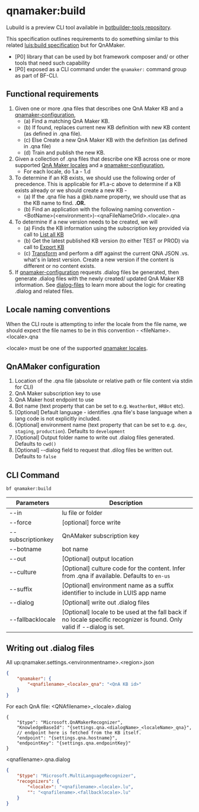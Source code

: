 # qnamaker:build

Lubuild is a preview CLI tool available in [botbuilder-tools repository][1]. 

This specification outlines requirements to do something similar to this related [luis:build specification][30] but for QnAMaker.

- [P0] library that can be used by bot framework composer and/ or other tools that need such capability
- [P0] exposed as a CLI command under the `qnamaker:` command group as part of BF-CLI.

## Functional requirements
1. Given one or more .qna files that describes one QnA Maker KB and a [qnamaker-configuration](#QnAMaker-configuration),
    - (a) Find a matching QnA Maker KB. 
    - (b) If found, replaces current new KB definition with new KB content (as defined in .qna file).
    - (c) Else Create a new QnA Maker KB with the definition (as defined in .qna file)
    - (d) Train and publish the new KB.
2. Given a collection of .qna files that describe one KB across one or more supported [QnA Maker locales][2] and a [qnamaker-configuration](#QnAMaker-configuration),
    - For each locale, do 1.a - 1.d
3. To determine if an KB exists, we should use the following order of precedence. This is applicable for #1.a-c above to determine if a KB exists already or we should create a new KB - 
    - (a) If the .qna file has a @kb.name property, we should use that as the KB name to find. **.OR.**
    - (b) Find an application with the following naming convention - \<BotName>(\<environment>)-\<qnaFileNameOrId>.\<locale>.qna
4. To determine if a new version needs to be created, we will
    - (a) Finds the KB information using the subscription key provided via call to [List all KB][31]
    - (b) Get the latest published KB version (to either TEST or PROD) via call to [Export KB][3]
    - (c) [Transform][5] and perform a diff against the current QNA JSON .vs. what's in latest version. Create a new version if the content is different or no content exists.
5. If [qnamaker-configuration](#QnAMaker-configuration) requests .dialog files be generated, then generate .dialog files with the newly created/ updated QnA Maker KB information. See [dialog-files](#dialog-files) to learn more about the logic for creating .dialog and related files. 

## Locale naming conventions
When the CLI route is attempting to infer the locale from the file name, we should expect the file names to be in this convention - 
\<fileName>.\<locale>.qna

\<locale> must be one of the supported [qnamaker locales][2].

## QnAMaker configuration
1. Location of the .qna file (absolute or relative path or file content via stdin for CLI)
2. QnA Maker subscription key to use
3. QnA Maker host endpoint to use
4. Bot name (text property that can be set to e.g. `WeatherBot`, `HRBot` etc). 
5. [Optional] Default language - identifies .qna file's base language when a lang code is not explicitly included.
6. [Optional] environment name (text property that can be set to e.g. `dev`, `staging`, `production`). Defaults to `development`
7. [Optional] Output folder name to write out .dialog files generated. Defaults to `cwd()`
8. [Optional] --dialog field to request that .dilog files be written out. Defaults to `false`

## CLI Command

`bf qnamaker:build`

| Parameters        | Description                                                                                                             |
|-------------------|-------------------------------------------------------------------------------------------------------------------------|
| --in              | lu file or folder                                                                                                       |
| --force           | [optional] force write                                                                                                  |
| --subscriptionkey | QnAMaker subscription key                                                                                               |
| --botname         | bot name                                                                                                                |
| --out             | [Optional] output location                                                                                              |
| --culture         | [Optional] culture code for the content. Infer from .qna if available. Defaults to `en-us`                              |
| --suffix          | [Optional] environment name as a suffix identifier to include in LUIS app name                                          |
| --dialog          | [Optional] write out .dialog files                                                                                      |
| --fallbacklocale  | [Optional] locale to be used at the fall back if no locale specific recognizer is found. Only valid if --dialog is set. |


<a id="dialog-files"></a>

## Writing out .dialog files
All up:qnamaker.settings.\<environmentname>.\<region>.json
```json
{
    "qnamaker": {
        "<qnafilename>_<locale>_qna": "<QnA KB id>"
    }
}
```
For each QnA file: 
\<QNAfilename>_\<locale>.dialog
```jsonc
{
    "$type": "Microsoft.QnAMakerRecognizer",
    "KnowledgeBaseId": "{settings.qna.<dialogName>_<localeName>_qna}",
    // endpoint here is fetched from the KB itself.
    "endpoint": "{settings.qna.hostname}",
    "endpointKey": "{settings.qna.endpointKey}"
}
```

\<qnafilename>.qna.dialog
```json
{
    "$type": "Microsoft.MultiLanguageRecognizer",
    "recognizers": {
        "<locale>": "<qnafilename>.<locale>.lu",
        "": "<qnafilename>.<fallbacklocale>.lu"
    }
}
```

[1]:https://github.com/microsoft/botbuilder-tools/tree/V.Future/packages/lubuild
[2]:https://docs.microsoft.com/en-us/azure/cognitive-services/qnamaker/overview/language-support#languages-supported
[3]:https://docs.microsoft.com/en-us/rest/api/cognitiveservices/qnamaker/knowledgebase/download
[4]:https://westus.dev.cognitive.microsoft.com/docs/services/5890b47c39e2bb17b84a55ff/operations/5890b47c39e2bb052c5b9c40
[5]:https://github.com/microsoft/botframework-cli/blob/787b11503cfaaaf40e254b7030db242cc1269729/packages/lu/src/parser/lufile/helpers.js#L156
[30]:https://github.com/microsoft/botframework-cli/blob/master/specs/LUIS-MAKE.md
[31]:https://docs.microsoft.com/en-us/rest/api/cognitiveservices/qnamaker/knowledgebase/listall